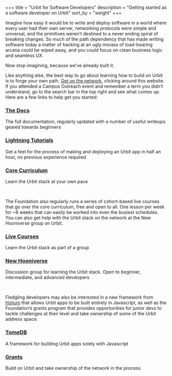 +++
title = "Urbit for Software Developers"
description = "Getting started as a software developer on Urbit"
sort_by = "weight"
+++

Imagine how easy it would be to write and deploy software in a world where every user had their own server, networking protocols were simple and universal, and the primitives weren’t destined to a never ending spiral of breaking changes. So much of the path dependency that has made writing software today a matter of hacking at an ugly morass of load-bearing arcana could be wiped away, and you could focus on clean business logic and seamless UX.

Now stop imagining, because we’ve already built it. 

Like anything else, the best way to go about learning how to build on Urbit is to forge your own path. [Get on the network](https://airtable.com/shrmfUVpMskWw145u), clicking around this website. If you attended a Campus Outreach event and remember a term you didn’t understand, go to the search bar in the top right and see what comes up. Here are a few links to help get you started:


### [The Docs](https://developers.urbit.org/overview)
The full documentation, regularly updated with a number of useful writeups geared towards beginners

### [Lightning Tutorials](https://developers.urbit.org/guides/quickstart/intro)
Get a feel for the process of making and deploying an Urbit app in half an hour, no previous experience required

### [Core Curriculum](https://developers.urbit.org/guides/core)
Learn the Urbit stack at your own pace

<br>

The Foundation also regularly runs a series of cohort-based live courses that go over the core curriculum, free and open to all. One lesson per week for ~8 weeks that can easily be worked into even the busiest schedules. You can also get help with the Urbit stack on the network at the New Hooniverse group on Urbit.

### [Live Courses](https://developers.urbit.org/courses)
Learn the Urbit stack as part of a group

### [New Hooniverse](https://urbit.org/groups/~hiddev-dannut/new-hooniverse)
Discussion group for learning the Urbit stack. Open to beginner, intermediate, and advanced developers

<br>

Fledgling developers may also be interested in a new framework from [Holium](https://www.holium.com/) that allows Urbit apps to be built entirely in Javascript, as well as the Foundation’s grants program that provides opportunities for junior devs to tackle challenges at their level and take ownership of some of the Urbit address space.

### [TomeDB](https://holium.gitbook.io/tomedb/)
A framework for building Urbit apps solely with Javascript

### [Grants]("/grants")
Build on Urbit and take ownership of the network in the process
